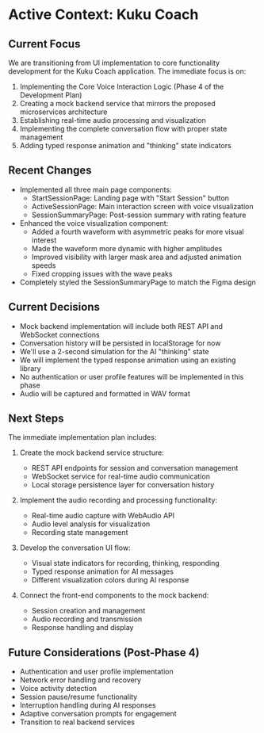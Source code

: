 # Active Context: Kuku Coach

## Current Focus

We are transitioning from UI implementation to core functionality development for the Kuku Coach application. The immediate focus is on:

1. Implementing the Core Voice Interaction Logic (Phase 4 of the Development Plan)
2. Creating a mock backend service that mirrors the proposed microservices architecture
3. Establishing real-time audio processing and visualization
4. Implementing the complete conversation flow with proper state management
5. Adding typed response animation and "thinking" state indicators

## Recent Changes

- Implemented all three main page components:
  - StartSessionPage: Landing page with "Start Session" button
  - ActiveSessionPage: Main interaction screen with voice visualization
  - SessionSummaryPage: Post-session summary with rating feature
- Enhanced the voice visualization component:
  - Added a fourth waveform with asymmetric peaks for more visual interest
  - Made the waveform more dynamic with higher amplitudes
  - Improved visibility with larger mask area and adjusted animation speeds
  - Fixed cropping issues with the wave peaks
- Completely styled the SessionSummaryPage to match the Figma design

## Current Decisions

- Mock backend implementation will include both REST API and WebSocket connections
- Conversation history will be persisted in localStorage for now
- We'll use a 2-second simulation for the AI "thinking" state
- We will implement the typed response animation using an existing library 
- No authentication or user profile features will be implemented in this phase
- Audio will be captured and formatted in WAV format

## Next Steps

The immediate implementation plan includes:

1. Create the mock backend service structure:
   - REST API endpoints for session and conversation management
   - WebSocket service for real-time audio communication
   - Local storage persistence layer for conversation history

2. Implement the audio recording and processing functionality:
   - Real-time audio capture with WebAudio API
   - Audio level analysis for visualization
   - Recording state management

3. Develop the conversation UI flow:
   - Visual state indicators for recording, thinking, responding
   - Typed response animation for AI messages
   - Different visualization colors during AI response

4. Connect the front-end components to the mock backend:
   - Session creation and management
   - Audio recording and transmission
   - Response handling and display

## Future Considerations (Post-Phase 4)

- Authentication and user profile implementation
- Network error handling and recovery
- Voice activity detection
- Session pause/resume functionality
- Interruption handling during AI responses
- Adaptive conversation prompts for engagement
- Transition to real backend services 